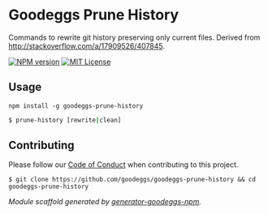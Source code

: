 # Goodeggs Prune History

Commands to rewrite git history preserving only current files. Derived from http://stackoverflow.com/a/17909526/407845.

[![NPM version](http://img.shields.io/npm/v/goodeggs-prune-history.svg?style=flat-square)](https://www.npmjs.org/package/goodeggs-prune-history)
[![MIT License](http://img.shields.io/badge/license-MIT-blue.svg?style=flat-square)](https://github.com/goodeggs/goodeggs-prune-history/blob/master/LICENSE.md)

## Usage

```
npm install -g goodeggs-prune-history
```

```sh
$ prune-history [rewrite|clean]
```

## Contributing

Please follow our [Code of Conduct](https://github.com/goodeggs/mongoose-webdriver/blob/master/CODE_OF_CONDUCT.md)
when contributing to this project.

```
$ git clone https://github.com/goodeggs/goodeggs-prune-history && cd goodeggs-prune-history
```

_Module scaffold generated by [generator-goodeggs-npm](https://github.com/goodeggs/generator-goodeggs-npm)._
